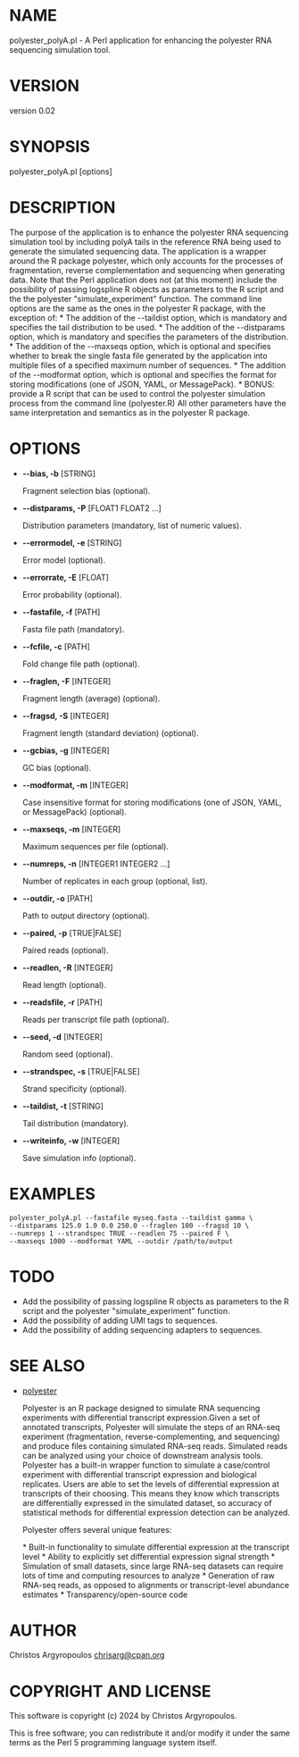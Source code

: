 # NAME

polyester\_polyA.pl - A Perl application for enhancing the polyester RNA 
sequencing simulation tool.

# VERSION

version 0.02

# SYNOPSIS

polyester\_polyA.pl \[options\]

# DESCRIPTION

The purpose of the application is to enhance the polyester RNA sequencing
simulation tool by including polyA tails in the reference RNA being used to
generate the simulated  sequencing data. The application is a wrapper around
the R package polyester, which only accounts for the processes of fragmentation,
reverse complementation and sequencing when generating data. 
Note that the Perl application does not (at this moment) include the possibility
of passing logspline R objects as parameters to the R script and the the 
polyester "simulate\_experiment" function.
The command line options are the same as the ones in the polyester R package,
with the exception of:
\* The addition of the --taildist option, which is mandatory and specifies
the tail distribution to be used.
\* The addition of the --distparams option, which is mandatory and specifies
the parameters of the distribution.
\* The addition of the --maxseqs option, which is optional and specifies
whether to break the single fasta file generated by the application into
multiple files of a specified maximum number of sequences.
\* The addition of the --modformat option, which is optional and specifies
the format for storing modifications (one of JSON, YAML, or MessagePack).
\* BONUS: provide a R script that can be used to control the polyester
  simulation process from the command line (polyester.R)
All other parameters have the same interpretation and semantics as in the
polyester R package.

# OPTIONS

- **--bias, -b** \[STRING\]

    Fragment selection bias (optional).

- **--distparams, -P** \[FLOAT1 FLOAT2 ...\]

    Distribution parameters (mandatory, list of numeric values).

- **--errormodel, -e** \[STRING\]

    Error model (optional).

- **--errorrate, -E** \[FLOAT\]

    Error probability (optional).

- **--fastafile, -f** \[PATH\]

    Fasta file path (mandatory).

- **--fcfile, -c** \[PATH\]

    Fold change file path (optional).

- **--fraglen, -F** \[INTEGER\]

    Fragment length (average) (optional).

- **--fragsd, -S** \[INTEGER\]

    Fragment length (standard deviation) (optional).

- **--gcbias, -g** \[INTEGER\]

    GC bias (optional).

- **--modformat, -m** \[INTEGER\]

    Case insensitive format for storing modifications 
    (one of JSON, YAML, or MessagePack) (optional).

- **--maxseqs, -m** \[INTEGER\]

    Maximum sequences per file (optional).

- **--numreps, -n** \[INTEGER1 INTEGER2 ...\]

    Number of replicates in each group (optional, list).

- **--outdir, -o** \[PATH\]

    Path to output directory (optional).

- **--paired, -p** \[TRUE|FALSE\]

    Paired reads (optional).

- **--readlen, -R** \[INTEGER\]

    Read length (optional).

- **--readsfile, -r** \[PATH\]

    Reads per transcript file path (optional).

- **--seed, -d** \[INTEGER\]

    Random seed (optional).

- **--strandspec, -s** \[TRUE|FALSE\]

    Strand specificity (optional).

- **--taildist, -t** \[STRING\]

    Tail distribution (mandatory).

- **--writeinfo, -w** \[INTEGER\]

    Save simulation info (optional).

# EXAMPLES

    polyester_polyA.pl --fastafile myseq.fasta --taildist gamma \
    --distparams 125.0 1.0 0.0 250.0 --fraglen 100 --fragsd 10 \
    --numreps 1 --strandspec TRUE --readlen 75 --paired F \
    --maxseqs 1000 --modformat YAML --outdir /path/to/output

# TODO

- Add the possibility of passing logspline R objects as parameters to the
R script and the polyester "simulate\_experiment" function.
- Add the possibility of adding UMI tags to sequences.
- Add the possibility of adding sequencing adapters to sequences.

# SEE ALSO

- [polyester](https://github.com/alyssafrazee/polyester)

    Polyester is an R package designed to simulate RNA sequencing experiments with
    differential transcript expression.Given a set of annotated transcripts, 
    Polyester will simulate the steps of an RNA-seq experiment (fragmentation, 
    reverse-complementing, and sequencing) and produce files containing simulated 
    RNA-seq reads. Simulated reads can be analyzed using your choice of downstream 
    analysis tools.
    Polyester has a built-in wrapper function to simulate a case/control experiment 
    with differential transcript expression and biological replicates. Users are 
    able to set the levels of differential expression at transcripts of their 
    choosing. This means they know which transcripts are differentially expressed 
    in the simulated dataset, so accuracy of statistical methods for differential 
    expression detection can be analyzed.

    Polyester offers several unique features:

    \* Built-in functionality to simulate differential expression at the transcript level
    \* Ability to explicitly set differential expression signal strength
    \* Simulation of small datasets, since large RNA-seq datasets can require 
    lots of time and computing resources to analyze
    \* Generation of raw RNA-seq reads, as opposed to alignments or transcript-level 
    abundance estimates
    \* Transparency/open-source code

# AUTHOR

Christos Argyropoulos <chrisarg@cpan.org>

# COPYRIGHT AND LICENSE

This software is copyright (c) 2024 by Christos Argyropoulos.

This is free software; you can redistribute it and/or modify it under
the same terms as the Perl 5 programming language system itself.
